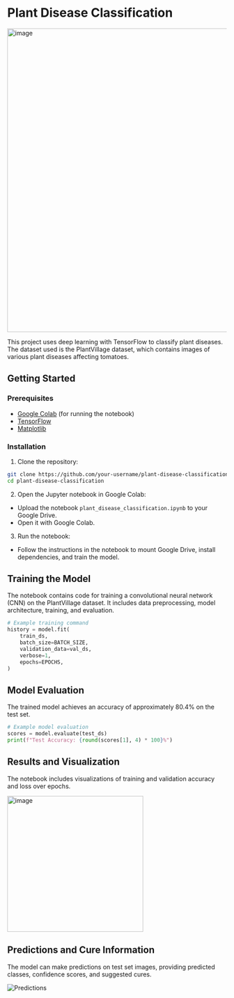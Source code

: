 # Plant Disease Classification
<img width="697" alt="image" src="https://github.com/Yashsharma009/Plant_disease/assets/116294789/64a51279-984f-4ffa-bc16-d36900335cf5">

This project uses deep learning with TensorFlow to classify plant diseases. The dataset used is the PlantVillage dataset, which contains images of various plant diseases affecting tomatoes.

## Getting Started

### Prerequisites

- [Google Colab](https://colab.research.google.com/) (for running the notebook)
- [TensorFlow](https://www.tensorflow.org/install)
- [Matplotlib](https://matplotlib.org/stable/users/installing.html)

### Installation

1. Clone the repository:

```bash
git clone https://github.com/your-username/plant-disease-classification.git
cd plant-disease-classification
```

2. Open the Jupyter notebook in Google Colab:

- Upload the notebook `plant_disease_classification.ipynb` to your Google Drive.
- Open it with Google Colab.

3. Run the notebook:

- Follow the instructions in the notebook to mount Google Drive, install dependencies, and train the model.

## Training the Model

The notebook contains code for training a convolutional neural network (CNN) on the PlantVillage dataset. It includes data preprocessing, model architecture, training, and evaluation.

```python
# Example training command
history = model.fit(
    train_ds,
    batch_size=BATCH_SIZE,
    validation_data=val_ds,
    verbose=1,
    epochs=EPOCHS,
)
```

## Model Evaluation

The trained model achieves an accuracy of approximately 80.4% on the test set.

```python
# Example model evaluation
scores = model.evaluate(test_ds)
print(f"Test Accuracy: {round(scores[1], 4) * 100}%")
```

## Results and Visualization

The notebook includes visualizations of training and validation accuracy and loss over epochs.

<img width="312" alt="image" src="https://github.com/Yashsharma009/Plant_disease_classification/assets/116294789/4ec69f34-63a1-48ff-99d6-d6286987c229">


## Predictions and Cure Information

The model can make predictions on test set images, providing predicted classes, confidence scores, and suggested cures.

![Predictions](predictions.png)

